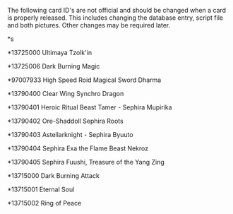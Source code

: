 The following card ID's are not official and should be changed when a card is properly released. This includes changing the database entry, script file and both pictures. Other changes may be required later.

*s

*13725000 Ultimaya Tzolk'in

*13725006 Dark Burning Magic

*97007933 High Speed Roid Magical Sword Dharma

*13790400 Clear Wing Synchro Dragon

*13790401 Heroic Ritual Beast Tamer - Sephira Mupirika

*13790402 Ore-Shaddoll Sephira Roots

*13790403 Astellarknight - Sephira Byuuto

*13790404 Sephira Exa the Flame Beast Nekroz

*13790405 Sephira Fuushi, Treasure of the Yang Zing

*13715000 Dark Burning Attack

*13715001 Eternal Soul

*13715002 Ring of Peace

